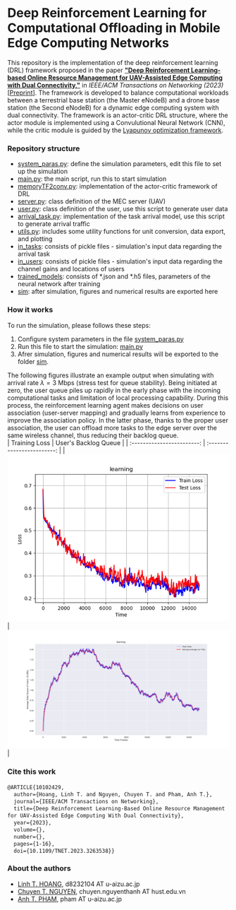 # Deep Reinforcement Learning for Computational Offloading in Mobile Edge Computing Networks 

This repository is the implementation of the deep reinforcement learning (DRL) framework proposed in the paper [__"Deep Reinforcement Learning-based Online Resource Management for UAV-Assisted Edge Computing with Dual Connectivity,"__](https://ieeexplore.ieee.org/document/10102429) in _IEEE/ACM Transactions on Networking (2023)_ [[Preprint](https://linhhoang-ex.github.io/files/TechRxiv-ToN-DualConnectivity.pdf)]. The framework is developed to balance computational workloads between a terrestrial base station (the Master eNodeB) and a drone base station (the Second eNodeB) for a dynamic edge computing system with dual connectivity. The framework is an actor-critic DRL structure, where the actor module is implemented using a Convulutional Neural Network (CNN), while the critic module is guided by the [Lyapunov optimization framework](https://en.wikipedia.org/wiki/Lyapunov_optimization).

### Repository structure 
- [system_paras.py](system_paras.py): define the simulation parameters, edit this file to set up the simulation
- [main.py](main.py): the main script, run this to start simulation 
- [memoryTF2conv.py](memoryTF2conv.py): implementation of the actor-critic framework of DRL  
- [server.py](server.py): class definition of the MEC server (UAV)
- [user.py](user.py): class definition of the user, use this script to generate user data   
- [arrival_task.py](arrival_task.py): implementation of the task arrival model, use this script to generate arrival traffic  
- [utils.py](utils.py): includes some utility functions for unit conversion, data export, and plotting 
- [in_tasks](in_tasks): consists of pickle files - simulation's input data regarding the arrival task
- [in_users](in_users): consists of pickle files - simulation's input data regarding the channel gains and locations of users
- [trained_models](trained_models): consists of *.json and *.h5 files, parameters of the neural network after training 
- [sim](sim): after simulation, figures and numerical results are exported here 
 

### How it works 
To run the simulation, please follows these steps:
1. Configure system parameters in the file [system_paras.py](system_paras.py) 
2. Run this file to start the simulation: [main.py](main.py)
3. Afrer simulation, figures and numerical results will be exported to the folder [sim](sim). 

The following figures illustrate an example output when simulating with arrival rate $\lambda=3$ Mbps (stress test for queue stability). Being initiated at zero, the user queue piles up rapidly in the early phase with the incoming computational tasks and limitation of local processing capability. During this process, the reinforcement learning agent makes decisions on user association (user-server mapping) and gradually learns from experience to improve the association policy. In the latter phase, thanks to the proper user association, the user can offload more tasks to the edge server over the same wireless channel, thus reducing their backlog queue.   
| Training Loss            |  User's Backlog Queue |
| :------------------------: | :------------------------: |
|![](sim/example_outputs/train_loss.png)  |  ![](sim/example_outputs/qlen_user.png)|


### Cite this work 
```
@ARTICLE{10102429,
  author={Hoang, Linh T. and Nguyen, Chuyen T. and Pham, Anh T.},
  journal={IEEE/ACM Transactions on Networking}, 
  title={Deep Reinforcement Learning-Based Online Resource Management for UAV-Assisted Edge Computing With Dual Connectivity}, 
  year={2023},
  volume={},
  number={},
  pages={1-16},
  doi={10.1109/TNET.2023.3263538}}
```

### About the authors 
- [Linh T. HOANG](https://linhhoang-ex.github.io/), d8232104 AT u-aizu.ac.jp
- [Chuyen T. NGUYEN](https://scholar.google.com/citations?user=2QOv90kAAAAJ&hl=en), chuyen.nguyenthanh AT hust.edu.vn
- [Anh T. PHAM](https://scholar.google.com/citations?user=u_36lx4AAAAJ&hl=en), pham AT u-aizu.ac.jp